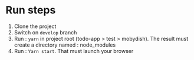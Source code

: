 # Run steps

1. Clone the project
2. Switch on `develop` branch
3. Run : `yarn` in project root (todo-app > test > mobydish). The result must create a directory named : node_modules
4. Run : `Yarn start`. That must launch your browser